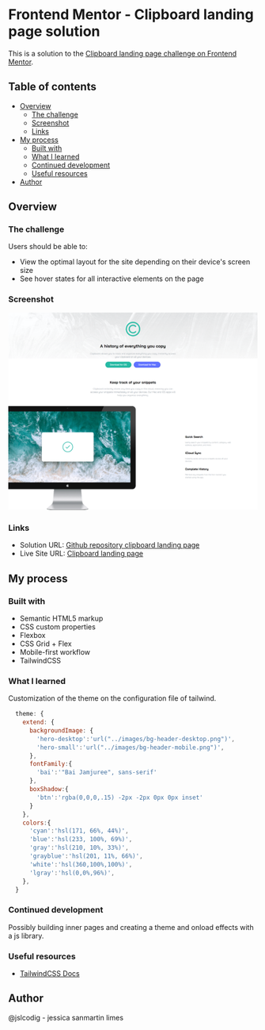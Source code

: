 # Frontend Mentor - Clipboard landing page solution
This is a solution to the [Clipboard landing page challenge on Frontend Mentor](https://www.frontendmentor.io/challenges/clipboard-landing-page-5cc9bccd6c4c91111378ecb9).

## Table of contents

- [Overview](#overview)
  - [The challenge](#the-challenge)
  - [Screenshot](#screenshot)
  - [Links](#links)
- [My process](#my-process)
  - [Built with](#built-with)
  - [What I learned](#what-i-learned)
  - [Continued development](#continued-development)
  - [Useful resources](#useful-resources)
- [Author](#author)


## Overview
### The challenge

Users should be able to:
- View the optimal layout for the site depending on their device's screen size
- See hover states for all interactive elements on the page

### Screenshot
![](./images/screenshot.png)


### Links
- Solution URL: [Github repository clipboard landing page](https://github.com/jslcoding/Clipboard_landing_page)
- Live Site URL: [Clipboard landing page](https://jslcoding.github.io/Clipboard_landing_page/)

## My process

### Built with
- Semantic HTML5 markup
- CSS custom properties
- Flexbox
- CSS Grid + Flex
- Mobile-first workflow
- TailwindCSS


### What I learned
Customization of the theme on the configuration file of tailwind.
```js
  theme: {
    extend: {
      backgroundImage: {
        'hero-desktop':'url("../images/bg-header-desktop.png")',
        'hero-small':'url("../images/bg-header-mobile.png")',
      },
      fontFamily:{
        'bai':'"Bai Jamjuree", sans-serif'
      },
      boxShadow:{
        'btn':'rgba(0,0,0,.15) -2px -2px 0px 0px inset'
      }
    },
    colors:{
      'cyan':'hsl(171, 66%, 44%)',
      'blue':'hsl(233, 100%, 69%)',
      'gray':'hsl(210, 10%, 33%)',
      'grayblue':'hsl(201, 11%, 66%)',
      'white':'hsl(360,100%,100%)',
      'lgray':'hsl(0,0%,96%)',
    },
  }
```

### Continued development
Possibly building inner pages and creating a theme and onload effects with a js library.

### Useful resources
- [TailwindCSS Docs](https://tailwindcss.com/docs/installation)

## Author
@jslcodig - jessica sanmartin limes
